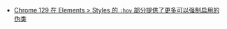 - [Chrome 129 在 Elements > Styles 的 `:hov` 部分提供了更多可以强制启用的伪类](https://developer.chrome.com/blog/new-in-devtools-129#specific-element-states)